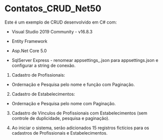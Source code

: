 # Contatos_CRUD_Net50

Este é um exemplo de CRUD desenvolvido em C# com:

- Visual Studio 2019 Community - v16.8.3

- Entity Framework

- Asp.Net Core 5.0

- SqlServer Express - renomear appsettings_.json para appsettings.json e configurar a string de conexão.

1) Cadastro de Profissionais:

- Ordernação e Pesquisa pelo nome e função com Paginação.

2) Cadastro de Estabelecimentos:

- Ordernação e Pesquisa pelo nome com Paginação.

3) Cadastro de Vínculos de Profissionais com Estabelecimentos (sem controle de duplicidade, pesquisa e paginação).

4) Ao iniciar o sistema, serão adicionados 15 registros fictícios para os cadastros de Profissionais e Estabelecimentos.

